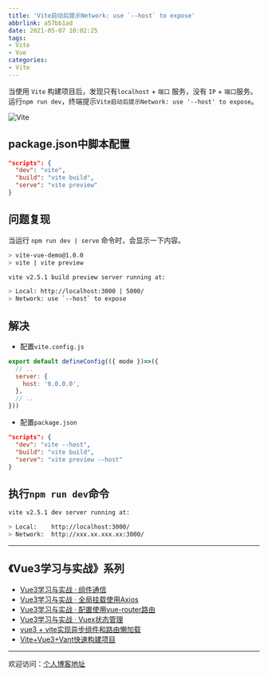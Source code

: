 ```yaml
---
title: 'Vite启动后提示Network: use `--host` to expose'
abbrlink: a57bb1ad
date: 2021-05-07 10:02:25
tags:
- Vite
- Vue
categories:
- Vite
---
```


当使用 `Vite` 构建项目后，发现只有`localhost` + `端口` 服务，没有 `IP` + `端口`服务。
运行`npm run dev`，终端提示`Vite启动后提示Network: use '--host' to expose`。

![Vite](https://tiven.cn/static/img/img-vite-01-qXyz73DxsLe-cWhwRDezi.jpg)

[//]: # (<!-- more -->)

## package.json中脚本配置

```json
"scripts": {
  "dev": "vite",
  "build": "vite build",
  "serve": "vite preview"
}
```

## 问题复现

当运行 `npm run dev | serve` 命令时，会显示一下内容。

```sh
> vite-vue-demo@1.0.0
> vite | vite preview

vite v2.5.1 build preview server running at:

> Local: http://localhost:3000 | 5000/
> Network: use `--host` to expose
```

## 解决 

* 配置`vite.config.js`

```js
export default defineConfig(({ mode })=>({
  // ..
  server: {
    host: '0.0.0.0',
  },
  // ..
}))
```

* 配置`package.json`

```json
"scripts": {
  "dev": "vite --host",
  "build": "vite build",
  "serve": "vite preview --host"
}
```

## 执行`npm run dev`命令

```sh
vite v2.5.1 dev server running at:

> Local:    http://localhost:3000/
> Network:  http://xxx.xx.xxx.xx:3000/
```

---

## 《Vue3学习与实战》系列

* [Vue3学习与实战 · 组件通信](https://tiven.cn/p/97da9e37/ "Vue3组件通信")
* [Vue3学习与实战 · 全局挂载使用Axios](https://tiven.cn/p/7f7ba3b2/ "全局挂载使用Axios")
* [Vue3学习与实战 · 配置使用vue-router路由](https://tiven.cn/p/3747153d/ "配置使用vue-router路由")
* [Vue3学习与实战 · Vuex状态管理](https://tiven.cn/p/de821c2f/ "Vuex状态管理")
* [vue3 + vite实现异步组件和路由懒加载](https://tiven.cn/p/d41c4425/ "vue3实现异步组件和路由懒加载")
* [Vite+Vue3+Vant快速构建项目](https://tiven.cn/p/de241e23/ "Vite+Vue3+Vant快速构建项目")

---

欢迎访问：[个人博客地址](https://tiven.cn/p/a57bb1ad/ "天問博客")
